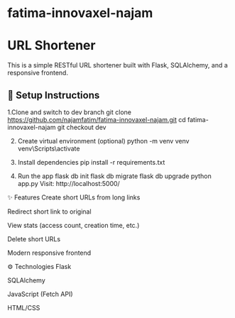 # fatima-innovaxel-najam

# URL Shortener 

This is a simple RESTful URL shortener built with Flask, SQLAlchemy, and a responsive frontend.

## 🔧 Setup Instructions

1.Clone and switch to dev branch
git clone https://github.com/najamfatim/fatima-innovaxel-najam.git
cd fatima-innovaxel-najam
git checkout dev

2. Create virtual environment (optional)
python -m venv venv
venv\Scripts\activate

3. Install dependencies
pip install -r requirements.txt

4. Run the app
flask db init
flask db migrate
flask db upgrade
python app.py
Visit: http://localhost:5000/

✨ Features
Create short URLs from long links

Redirect short link to original

View stats (access count, creation time, etc.)

Delete short URLs

Modern responsive frontend

⚙️ Technologies
Flask

SQLAlchemy

JavaScript (Fetch API)

HTML/CSS

